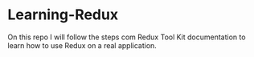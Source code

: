 # Learning-Redux

On this repo I will follow the steps com Redux Tool Kit documentation to learn how to use Redux on a real application.
